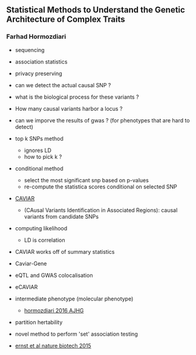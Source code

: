 ## Statistical Methods to Understand the Genetic Architecture of Complex Traits ## 
### Farhad Hormozdiari ###

- sequencing
- association statistics
- privacy preserving

- can we detect the actual causal SNP ? 
- what is the biological process for these variants ? 
- How many causal variants harbor a locus ?
- can we imporve the results of gwas ? (for phenotypes that are hard to detect)

- top k SNPs method
    - ignores LD
    - how to pick k ?
- conditional method 
    - select the most significant snp based on p-values
    - re-compute the statistica scores conditional on selected SNP
- [CAVIAR](http://genetics.cs.ucla.edu/caviar) 
    - (CAusal Variants Identification in Associated Regions): causal variants from candidate SNPs

- computing likelihood
    - LD is correlation
- CAVIAR works off of summary statistics

- Caviar-Gene

- eQTL and GWAS colocalisation
- eCAVIAR

- intermediate phenotype (molecular phenotype)
    - [hormozdiari 2016 AJHG](http://www.cell.com/ajhg/comments/S0002-9297(16)30439-6)
    
- partition hertability 
- novel method to perform 'set' association testing
- [ernst et al nature biotech 2015](http://www.nature.com/nbt/journal/v28/n8/abs/nbt.1662.html)
